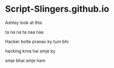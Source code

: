# Script-Slingers.github.io

Ashley look at this 

ta na na ta naa naa

Hacker bolte pranav ky tum bhi 

hacking krna hai smje ky

smje bhai smje ham